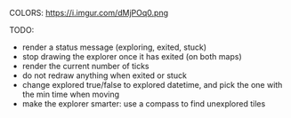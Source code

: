 COLORS: https://i.imgur.com/dMjPOq0.png  

TODO:  
 - render a status message (exploring, exited, stuck)  
 - stop drawing the explorer once it has exited (on both maps)  
 - render the current number of ticks  
 - do not redraw anything when exited or stuck  
 - change explored true/false to explored datetime, and pick the one with the
   min time when moving  
 - make the explorer smarter: use a compass to find unexplored tiles  

